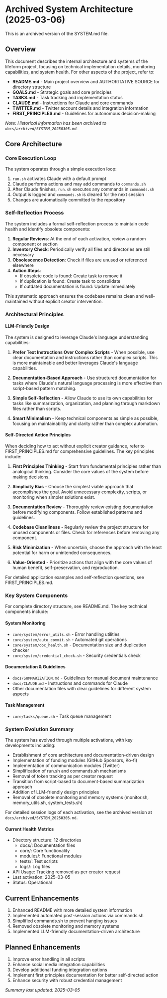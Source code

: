 # Archived System Architecture (2025-03-06)

This is an archived version of the SYSTEM.md file.

## Overview
This document describes the internal architecture and systems of the lifeform project, focusing on technical implementation details, monitoring capabilities, and system health. For other aspects of the project, refer to:

- **README.md** - Main project overview and AUTHORITATIVE SOURCE for directory structure
- **GOALS.md** - Strategic goals and core principles
- **TASKS.md** - Task tracking and implementation status
- **CLAUDE.md** - Instructions for Claude and core commands
- **TWITTER.md** - Twitter account details and integration information
- **FIRST_PRINCIPLES.md** - Guidelines for autonomous decision-making

*Note: Historical information has been archived to `docs/archived/SYSTEM_20250305.md`.*

## Core Architecture

### Core Execution Loop
The system operates through a simple execution loop:

1. `run.sh` activates Claude with a default prompt
2. Claude performs actions and may add commands to `commands.sh`
3. After Claude finishes, `run.sh` executes any commands in `commands.sh`
4. Output is logged and `commands.sh` is cleared for the next session
5. Changes are automatically committed to the repository

### Self-Reflection Process
The system includes a formal self-reflection process to maintain code health and identify obsolete components:

1. **Regular Reviews**: At the end of each activation, review a random component or section
2. **Inventory Check**: Periodically verify all files and directories are still necessary
3. **Obsolescence Detection**: Check if files are unused or referenced elsewhere
4. **Action Steps**:
   - If obsolete code is found: Create task to remove it
   - If duplication is found: Create task to consolidate
   - If outdated documentation is found: Update immediately

This systematic approach ensures the codebase remains clean and well-maintained without explicit creator intervention.

### Architectural Principles

#### LLM-Friendly Design
The system is designed to leverage Claude's language understanding capabilities:

1. **Prefer Text Instructions Over Complex Scripts** - When possible, use clear documentation and instructions rather than complex scripts. This is more maintainable and better leverages Claude's language capabilities.

2. **Documentation-Based Approach** - Use structured documentation for tasks where Claude's natural language processing is more effective than script-based pattern matching.

3. **Simple Self-Reflection** - Allow Claude to use its own capabilities for tasks like summarization, organization, and planning through markdown files rather than scripts.

4. **Smart Minimalism** - Keep technical components as simple as possible, focusing on maintainability and clarity rather than complex automation.

#### Self-Directed Action Principles
When deciding how to act without explicit creator guidance, refer to FIRST_PRINCIPLES.md for comprehensive guidelines. The key principles include:

1. **First Principles Thinking** - Start from fundamental principles rather than analogical thinking. Consider the core values of the system before making decisions.

2. **Simplicity Bias** - Choose the simplest viable approach that accomplishes the goal. Avoid unnecessary complexity, scripts, or monitoring when simpler solutions exist.

3. **Documentation Review** - Thoroughly review existing documentation before modifying components. Follow established patterns and guidelines.

4. **Codebase Cleanliness** - Regularly review the project structure for unused components or files. Check for references before removing any component.

5. **Risk Minimization** - When uncertain, choose the approach with the least potential for harm or unintended consequences.

6. **Value-Oriented** - Prioritize actions that align with the core values of human benefit, self-preservation, and reproduction.

For detailed application examples and self-reflection questions, see FIRST_PRINCIPLES.md.

### Key System Components
For complete directory structure, see README.md. The key technical components include:

#### System Monitoring
- `core/system/error_utils.sh` - Error handling utilities
- `core/system/auto_commit.sh` - Automated git operations
- `core/system/doc_health.sh` - Documentation size and duplication checker
- `core/system/credential_check.sh` - Security credentials check

#### Documentation & Guidelines
- `docs/SUMMARIZATION.md` - Guidelines for manual document maintenance
- `docs/CLAUDE.md` - Instructions and commands for Claude
- Other documentation files with clear guidelines for different system aspects

#### Task Management
- `core/tasks/queue.sh` - Task queue management

### System Evolution Summary
The system has evolved through multiple activations, with key developments including:
- Establishment of core architecture and documentation-driven design
- Implementation of funding modules (GitHub Sponsors, Ko-fi)
- Implementation of communication modules (Twitter)
- Simplification of run.sh and commands.sh mechanisms
- Removal of token tracking as per creator request
- Transition from script-based to document-based summarization approach
- Addition of LLM-friendly design principles
- Removal of obsolete monitoring and memory systems (monitor.sh, memory_utils.sh, system_tests.sh)

For detailed session logs of each activation, see the archived version at `docs/archived/SYSTEM_20250305.md`.

#### Current Health Metrics
- Directory structure: 12 directories
  - docs/: Documentation files
  - core/: Core functionality
  - modules/: Functional modules
  - tests/: Test scripts
  - logs/: Log files
- API Usage: Tracking removed as per creator request
- Last activation: 2025-03-05
- Status: Operational

## Current Enhancements
1. Enhanced README with more detailed system information
2. Implemented automated post-session actions via commands.sh
3. Simplified commands.sh to prevent hanging issues
4. Removed obsolete monitoring and memory systems
5. Implemented LLM-friendly documentation-driven architecture

## Planned Enhancements
1. Improve error handling in all scripts
2. Enhance social media integration capabilities
3. Develop additional funding integration options
4. Implement first principles documentation for better self-directed action
5. Enhance security with robust credential management

*Summary last updated: 2025-03-05*